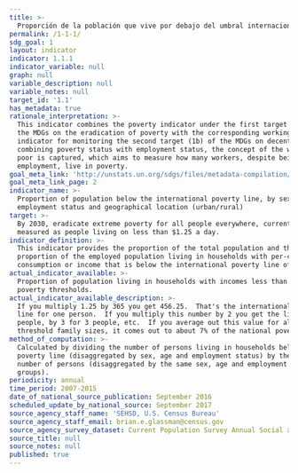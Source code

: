 ```yaml
---
title: >-
  Proporción de la población que vive por debajo del umbral internacional de la pobreza, desglosada por sexo, edad, situación laboral y ubicación geográfica (urbana o rural)
permalink: /1-1-1/
sdg_goal: 1
layout: indicator
indicator: 1.1.1
indicator_variable: null
graph: null
variable_description: null
variable_notes: null
target_id: '1.1'
has_metadata: true
rationale_interpretation: >-
  This indicator combines the poverty indicator under the first target (1a) of
  the MDGs on the eradication of poverty with the corresponding working
  indicator for monitoring the second target (1b) of the MDGs on decent work. By
  combining poverty status with employment status, the concept of the working
  poor is captured, which aims to measure how many workers, despite being in
  employment, live in poverty.
goal_meta_link: 'http://unstats.un.org/sdgs/files/metadata-compilation/Metadata-Goal-1.pdf'
goal_meta_link_page: 2
indicator_name: >-
  Proportion of population below the international poverty line, by sex, age,
  employment status and geographical location (urban/rural)
target: >-
  By 2030, eradicate extreme poverty for all people everywhere, currently
  measured as people living on less than $1.25 a day.
indicator_definition: >-
  This indicator provides the proportion of the total population and the
  proportion of the employed population living in households with per-capita
  consumption or income that is below the international poverty line of US$1.25.
actual_indicator_available: >-
  Proportion of population living in households with incomes less than 7% of the
  poverty thresholds.
actual_indicator_available_description: >-
  If you multiply 1.25 by 365 you get 456.25.  That's the international poverty
  line for one person.  If you multiply this number by 2 you get the line for 2
  people, by 3 for 3 people, etc.  If you average out this value for all poverty
  threshold family sizes, it comes out to about 7% of the national poverty line.
method_of_computation: >-
  Calculated by dividing the number of persons living in households below the
  poverty line (disaggregated by sex, age and employment status) by the total
  number of persons (disaggregated by the same sex, age and employment status
  groups).
periodicity: annual
time_period: 2007-2015
date_of_national_source_publication: September 2016
scheduled_update_by_national_source: September 2017
source_agency_staff_name: 'SEHSD, U.S. Census Bureau'
source_agency_staff_email: brian.e.glassman@census.gov
source_agency_survey_dataset: Current Population Survey Annual Social and Economic Supplement
source_title: null
source_notes: null
published: true
---
```

